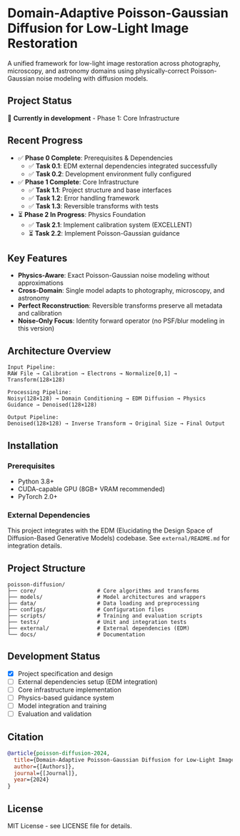 # Domain-Adaptive Poisson-Gaussian Diffusion for Low-Light Image Restoration

A unified framework for low-light image restoration across photography, microscopy, and astronomy domains using physically-correct Poisson-Gaussian noise modeling with diffusion models.

## Project Status

🚧 **Currently in development** - Phase 1: Core Infrastructure

## Recent Progress

- ✅ **Phase 0 Complete**: Prerequisites & Dependencies
  - ✅ **Task 0.1**: EDM external dependencies integrated successfully
  - ✅ **Task 0.2**: Development environment fully configured
- ✅ **Phase 1 Complete**: Core Infrastructure
  - ✅ **Task 1.1**: Project structure and base interfaces
  - ✅ **Task 1.2**: Error handling framework
  - ✅ **Task 1.3**: Reversible transforms with tests
- ⏳ **Phase 2 In Progress**: Physics Foundation
  - ✅ **Task 2.1**: Implement calibration system (EXCELLENT)
  - ⏳ **Task 2.2**: Implement Poisson-Gaussian guidance

## Key Features

- **Physics-Aware**: Exact Poisson-Gaussian noise modeling without approximations
- **Cross-Domain**: Single model adapts to photography, microscopy, and astronomy
- **Perfect Reconstruction**: Reversible transforms preserve all metadata and calibration
- **Noise-Only Focus**: Identity forward operator (no PSF/blur modeling in this version)

## Architecture Overview

```
Input Pipeline:
RAW File → Calibration → Electrons → Normalize[0,1] → Transform(128×128)

Processing Pipeline:
Noisy(128×128) → Domain Conditioning → EDM Diffusion → Physics Guidance → Denoised(128×128)

Output Pipeline:
Denoised(128×128) → Inverse Transform → Original Size → Final Output
```

## Installation

### Prerequisites

- Python 3.8+
- CUDA-capable GPU (8GB+ VRAM recommended)
- PyTorch 2.0+

### External Dependencies

This project integrates with the EDM (Elucidating the Design Space of Diffusion-Based Generative Models) codebase. See `external/README.md` for integration details.

## Project Structure

```
poisson-diffusion/
├── core/                   # Core algorithms and transforms
├── models/                 # Model architectures and wrappers
├── data/                   # Data loading and preprocessing
├── configs/                # Configuration files
├── scripts/                # Training and evaluation scripts
├── tests/                  # Unit and integration tests
├── external/               # External dependencies (EDM)
└── docs/                   # Documentation
```

## Development Status

- [x] Project specification and design
- [ ] External dependencies setup (EDM integration)
- [ ] Core infrastructure implementation
- [ ] Physics-based guidance system
- [ ] Model integration and training
- [ ] Evaluation and validation

## Citation

```bibtex
@article{poisson-diffusion-2024,
  title={Domain-Adaptive Poisson-Gaussian Diffusion for Low-Light Image Restoration},
  author={[Authors]},
  journal={[Journal]},
  year={2024}
}
```

## License

MIT License - see LICENSE file for details.
